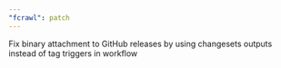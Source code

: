 ```yaml
---
"fcrawl": patch
---
```


Fix binary attachment to GitHub releases by using changesets outputs instead of tag triggers in workflow